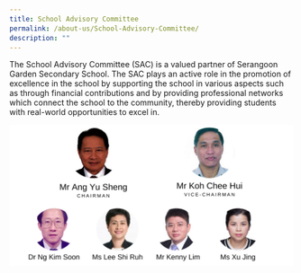 ```yaml
---
title: School Advisory Committee
permalink: /about-us/School-Advisory-Committee/
description: ""
---
```

The School Advisory Committee (SAC) is a valued partner of Serangoon Garden Secondary School. The SAC plays an active role in the promotion of excellence in the school by supporting the school in various aspects such as through financial contributions and by providing professional networks which connect the school to the community, thereby providing students with real-world opportunities to excel in.

![](/images/school-advisory-committee1.png)